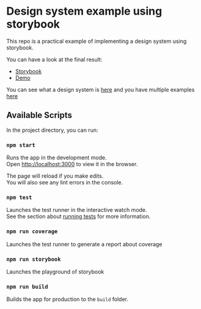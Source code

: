 # Design system example using storybook

This repo is a practical example of implementing a design system using storybook.

You can have a look at the final result:

- [Storybook](https://example-DS.surge.sh)
- [Demo](https://example-DS-demo.surge.sh)

You can see what a design system is [here](https://www.invisionapp.com/inside-design/guide-to-design-systems/) and you have multiple examples [here](https://designsystemsrepo.com/design-systems/)

## Available Scripts

In the project directory, you can run:

### `npm start`

Runs the app in the development mode.<br>
Open [http://localhost:3000](http://localhost:3000) to view it in the browser.

The page will reload if you make edits.<br>
You will also see any lint errors in the console.

### `npm test`

Launches the test runner in the interactive watch mode.<br>
See the section about [running tests](https://facebook.github.io/create-react-app/docs/running-tests) for more information.

### `npm run coverage`

Launches the test runner to generate a report about coverage

### `npm run storybook`

Launches the playground of storybook

### `npm run build`

Builds the app for production to the `build` folder.
